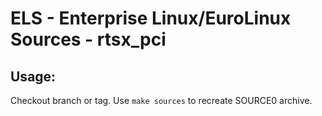 # ELS - Enterprise Linux/EuroLinux Sources - rtsx_pci
 
## Usage:
  Checkout branch or tag. Use `make sources` to recreate  SOURCE0 archive.
